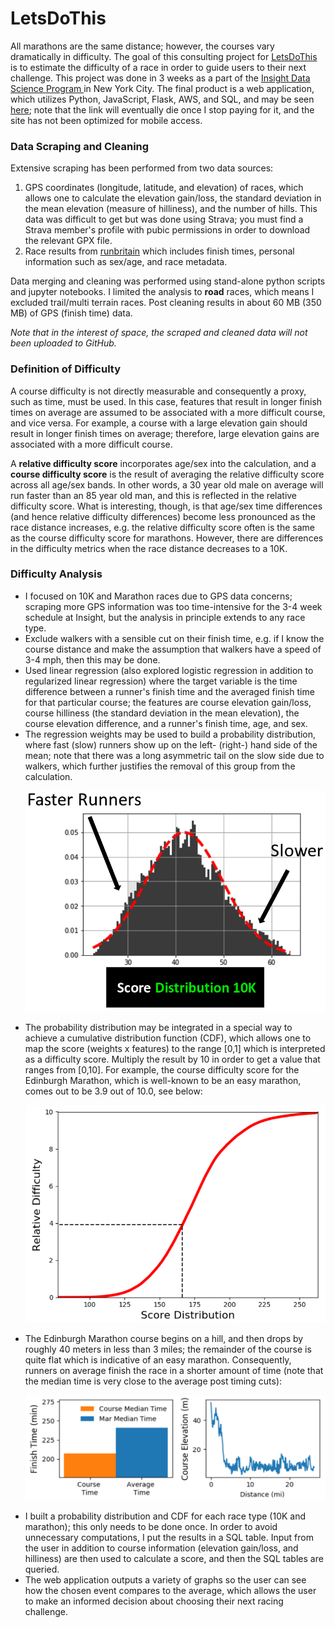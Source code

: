 # LetsDoThis
All marathons are the same distance; however, the courses vary dramatically in difficulty. The goal of this consulting project for <a href="https://www.letsdothis.com/">LetsDoThis</a> is to estimate the difficulty of a race in order to guide users to their next challenge. This project was done in 3 weeks as a part of the <a href="https://www.insightdatascience.com">Insight Data Science Program </a> in New York City. The final product is a web application, which utilizes Python, JavaScript, Flask, AWS, and SQL, and may be seen <a href="http://racedifficultyindex.com/">here</a>; note that the link will eventually die once I stop paying for it, and the site has not been optimized for mobile access.

### Data Scraping and Cleaning
Extensive scraping has been performed from two data sources:
1. GPS coordinates (longitude, latitude, and elevation) of races, which allows one to calculate the elevation gain/loss, the standard deviation in the mean elevation (measure of hilliness), and the number of hills. This data was difficult to get but was done using Strava; you must find a Strava member's profile with pubic permissions in order to download the relevant GPX file.
2. Race results from <a href="https://www.runbritainrankings.com/">runbritain</a> which includes finish times, personal information such as sex/age, and race metadata.

Data merging and cleaning was performed using stand-alone python scripts and jupyter notebooks. I limited the analysis to **road** races, which means I excluded trail/multi terrain races. Post cleaning results in about 60 MB (350 MB) of GPS (finish time) data.

*Note that in the interest of space, the scraped and cleaned data will not been uploaded to GitHub.*

### Definition of Difficulty 
A course difficulty is not directly measurable and consequently a proxy, such as time, must be used. In this case, features that result in longer finish times on average are assumed to be associated with a more difficult course, and vice versa. For example, a course with a large elevation gain should result in longer finish times on average; therefore, large elevation gains are associated with a more difficult course.

A **relative difficulty score** incorporates age/sex into the calculation, and a **course difficulty score** is the result of averaging the relative difficulty score across all age/sex bands. In other words, a 30 year old male on average will run faster than an 85 year old man, and this is reflected in the relative difficulty score. What is interesting, though, is that age/sex time differences (and hence relative difficulty differences) become less pronounced as the race distance increases, e.g. the relative difficulty score often is the same as the course difficulty score for marathons. However, there are differences in the difficulty metrics when the race distance decreases to a 10K.

### Difficulty Analysis 
* I focused on 10K and Marathon races due to GPS data concerns; scraping more GPS information was too time-intensive for the 3-4 week schedule at Insight, but the analysis in principle extends to any race type.
* Exclude walkers with a sensible cut on their finish time, e.g. if I know the course distance and make the assumption that walkers have a speed of 3-4 mph, then this may be done.
* Used linear regression (also explored logistic regression in addition to regularized linear regression) where the target variable is the time difference between a runner's finish time and the averaged finish time for that particular course; the features are course elevation gain/loss, course hilliness (the standard deviation in the mean elevation), the course elevation difference, and a runner's finish time, age, and sex. 
* The regression weights may be used to build a probability distribution, where fast (slow) runners show up on the left- (right-) hand side of the mean; note that there was a long asymmetric tail on the slow side due to walkers, which further justifies the removal of this group from the calculation. <p></p>
![Screenshot](images/10k_dist.png) <p></p>
* The probability distribution may be integrated in a special way to achieve a cumulative distribution function (CDF), which allows one to map the score (weights x features) to the range [0,1] which is interpreted as a difficulty score. Multiply the result by 10 in order to get a value that ranges from [0,10]. For example, the course difficulty score for the Edinburgh Marathon, which is well-known to be an easy marathon, comes out to be 3.9 out of 10.0, see below:<p></p>
![Screenshot](images/CDF.png)<p></p>
* The Edinburgh Marathon course begins on a hill, and then drops by roughly 40 meters in less than 3 miles; the remainder of the course is quite flat which is indicative of an easy marathon. Consequently, runners on average finish the race in a shorter amount of time (note that the median time is very close to the average post timing cuts):<p></p>
![Screenshot](images/edinburgh.png)<p></p>
* I built a probability distribution and CDF for each race type (10K and marathon); this only needs to be done once. In order to avoid unnecessary computations, I put the results in a SQL table. Input from the user in addition to course information (elevation gain/loss, and hilliness) are then used to calculate a score, and then the SQL tables are queried.
* The web application outputs a variety of graphs so the user can see how the chosen event compares to the average, which allows the user to make an informed decision about choosing their next racing challenge. 
